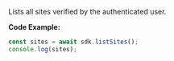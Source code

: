 Lists all sites verified by the authenticated user.

**Code Example:**

```typescript
const sites = await sdk.listSites();
console.log(sites);
```